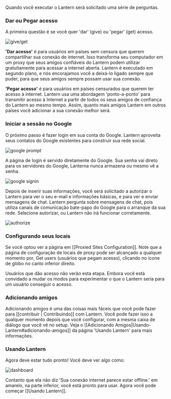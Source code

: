 Quando você executar o Lantern será solicitado uma série de perguntas.

### Dar ou Pegar acesso

A primeira questão é se você quer 'dar' (give) ou 'pegar' (get) acesso.

![give/get](https://www.evernote.com/shard/s209/sh/72480b8b-2259-4eef-836b-1982a800bc31/71a941bce6482c90d2d66dcf21db57a8/deep/0/Lantern.png)

**'Dar acesso'** é para usuários em países sem censura que querem compartilhar sua conexão de internet. Isso transforma seu computador em um proxy que seus amigos confiáveis do Lantern ​​podem utilizar gratuitamente para acessar a internet aberta. Lantern é executado em segundo plano, e nós encorajamos você a deixá-lo ligado sempre que puder, para que seus amigos sempre possam usar sua conexão.

**'Pegar acesso'** é para usuários em países censurados que querem ter acesso à internet. Lantern usa uma abordagem 'ponto-a-ponto' para transmitir acesso à Internet a partir de todos os seus amigos de confiança do Lantern ao mesmo tempo. Assim, quanto mais amigos Lantern em outros países você adicionar a sua conexão melhor será.

### Iniciar a sessão no Google

O próximo passo é fazer login em sua conta do Google. Lantern aproveita seus contatos do Google existentes para construir sua rede social.

![google prompt](https://www.evernote.com/shard/s209/sh/4d31dfce-7bab-4522-811a-51b380cafcdc/a673fb7fd2be64df8ca5b58828606d1f/deep/0/Lantern.png)

A página de login é servido diretamente do Google. Sua senha vai direto para os servidores do Google, Lanterna nunca armazena ou mesmo vê a senha.

![google signin](https://www.evernote.com/shard/s209/sh/e7bcf743-984e-45ac-b525-b7f4517cf341/7c4a237f1aa7cb1bf6fb245d76f4a49b/deep/0/Lantern.png)

Depois de inserir suas informações, você será solicitado a autorizar o Lantern para ver o seu e-mail e informações básicas, e para ver e enviar mensagens de chat. Lantern pergunta sobre mensagens de chat, pois utiliza canais de comunicação bate-papo do Google para o arranque da sua rede. Selecione autorizar, ou Lantern não irá funcionar corretamente.

![authorize](https://www.evernote.com/shard/s209/sh/bd03de45-d5ac-4cc3-93da-62f24d527687/3bb1691886c46b3f30bc832f2211cdd7/deep/0/Lantern.png)

### Configurando seus locais

Se você optou ver a página em [[Proxied Sites Configuration]]. Note que a página de configuração de locais de proxy pode ser alcançado a qualquer momento por, Get users (usuários que pegam acesso), clicando no ícone de globo no canto inferior direito.

Usuários que dão acesso não verão esta etapa. Embora você está convidado a mudar os modos para experimentar o que o Lantern seria para um usuário conseguir o acesso.

### Adicionando amigos

Adicionando amigos é uma das coisas mais fáceis que você pode fazer para [[contribuir | Contribuindo]] com  Lantern. Você pode fazer isso a qualquer momento depois que você configurar, com a mesma caixa de diálogo que você vê no setup. Veja o [[Adicionando Amigos|Usando-Lantern#adicionando-amigos]] da página 'Usando Lantern' para mais informações.

### Usando Lantern

Agora deve estar tudo pronto! Você deve ver algo como:

![dashboard](https://www.evernote.com/shard/s209/sh/cd36738e-f945-4152-88f6-f9a99c28c7e8/6ab833d3c39326a9e0eb466c925c8611/deep/0/Lantern.png)

Contanto que ela não diz 'Sua conexão internet parece estar offline.' em amarelo, na parte inferior, você está pronto para usar. Agora você pode começar [[Usando Lantern]].